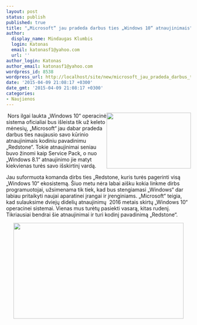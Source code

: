 ```yaml
---
layout: post
status: publish
published: true
title: "„Microsoft“ jau pradeda darbus ties „Windows 10“ atnaujinimais"
author:
  display_name: Mindaugas Klumbis
  login: Katonas
  email: katonasf1@yahoo.com
  url: ''
author_login: Katonas
author_email: katonasf1@yahoo.com
wordpress_id: 8538
wordpress_url: http://localhost/site/new/microsoft_jau_pradeda_darbus_ties_windows_10_atnaujinimais/
date: '2015-04-09 21:08:17 +0300'
date_gmt: '2015-04-09 21:08:17 +0300'
categories:
- Naujienos
---
```

<p>
	&nbsp;<a href="http://technews.lt/userfiles/redstone.jpg"><img alt="" src="http://technews.lt/userfiles/redstone.jpg" style="width: 230px; height: 152px; float: right;" /></a>Nors ilgai laukta &bdquo;Windows 10&ldquo; operacinė sistema oficialiai bus i&scaron;leista tik už keleto mėnesių, &bdquo;Microsoft&ldquo; jau dabar pradeda darbus ties naujausio savo kūrinio atnaujinimais kodiniu pavadinimu &bdquo;Redstone&ldquo;. Tokie atnaujinimai seniau buvo žinomi kaip Service Pack, o nuo &bdquo;Windows 8.1&ldquo; atnaujinimo jie matyt kiekvienas turės savo i&scaron;skirtinį vardą.</p>
<p>
	Jau suformuota komanda dirbs ties &bdquo;Redstone, kuris turės pagerinti visą &bdquo;Windows 10&ldquo; ekosistemą. &Scaron;iuo metu nėra labai ai&scaron;ku kokia linkme dirbs programuotojai, užsimenama tik tiek, kad bus stengiamasi &bdquo;Windows&ldquo; dar labiau pritaikyti naujai aparatinei įrangai ir įrenginiams. &bdquo;Microsoft&ldquo; teigia, kad sulauksime dviejų didelių atnaujinimų &nbsp;2016 metais skirtų &bdquo;Windows 10&ldquo; operacinei sistemai. Vienas mus turėtų pasiekti vasarą, kitas rudenį. Tikriausiai bendrai &scaron;ie atnaujinimai ir turi kodinį pavadinimą &bdquo;Redstone&ldquo;.</p>
<p style="text-align: center;">
	<a href="http://technews.lt/userfiles/microsoft_windows_10_for_all.jpg"><img alt="" src="http://technews.lt/userfiles/microsoft_windows_10_for_all.jpg" style="width: 464px; height: 261px;" /></a></p>
